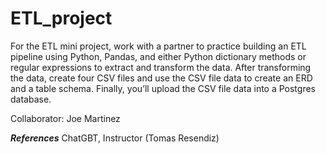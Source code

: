 # ETL_project
For the ETL mini project, work with a partner to practice building an ETL pipeline using Python, Pandas, and either Python dictionary methods or regular expressions to extract and transform the data. After transforming the data, create four CSV files and use the CSV file data to create an ERD and a table schema. Finally, you’ll upload the CSV file data into a Postgres database.

Collaborator:
Joe Martinez

***References***
ChatGBT,
Instructor (Tomas Resendiz)
